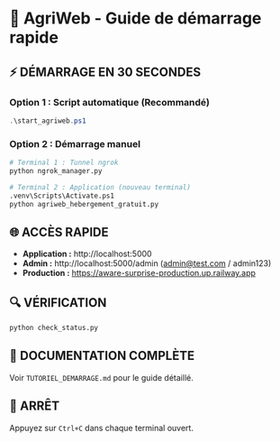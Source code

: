 # 🚀 AgriWeb - Guide de démarrage rapide

## ⚡ DÉMARRAGE EN 30 SECONDES

### Option 1 : Script automatique (Recommandé)
```powershell
.\start_agriweb.ps1
```

### Option 2 : Démarrage manuel
```bash
# Terminal 1 : Tunnel ngrok
python ngrok_manager.py

# Terminal 2 : Application (nouveau terminal)
.venv\Scripts\Activate.ps1
python agriweb_hebergement_gratuit.py
```

## 🌐 ACCÈS RAPIDE

- **Application :** http://localhost:5000
- **Admin :** http://localhost:5000/admin (admin@test.com / admin123)
- **Production :** https://aware-surprise-production.up.railway.app

## 🔍 VÉRIFICATION
```bash
python check_status.py
```

## 📖 DOCUMENTATION COMPLÈTE
Voir `TUTORIEL_DEMARRAGE.md` pour le guide détaillé.

## 🛑 ARRÊT
Appuyez sur `Ctrl+C` dans chaque terminal ouvert.
